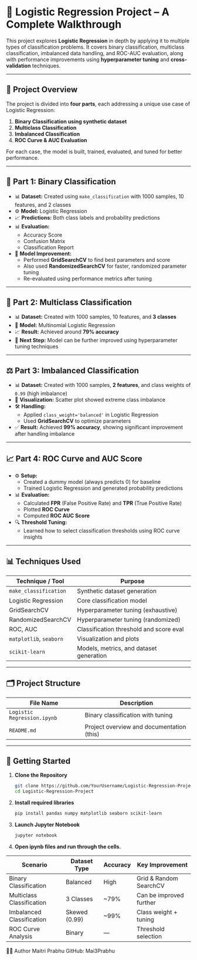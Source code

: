 # 🔐 Logistic Regression Project – A Complete Walkthrough

This project explores **Logistic Regression** in depth by applying it to multiple types of classification problems. It covers binary classification, multiclass classification, imbalanced data handling, and ROC-AUC evaluation, along with performance improvements using **hyperparameter tuning** and **cross-validation** techniques.

---

## 📌 Project Overview

The project is divided into **four parts**, each addressing a unique use case of Logistic Regression:

1. **Binary Classification using synthetic dataset**
2. **Multiclass Classification**
3. **Imbalanced Classification**
4. **ROC Curve & AUC Evaluation**

For each case, the model is built, trained, evaluated, and tuned for better performance.

---

## 🧪 Part 1: Binary Classification

- 📊 **Dataset:** Created using `make_classification` with 1000 samples, 10 features, and 2 classes
- ⚙️ **Model:** Logistic Regression
- 📈 **Predictions:** Both class labels and probability predictions
- 📊 **Evaluation:**
  - Accuracy Score
  - Confusion Matrix
  - Classification Report
- 🧠 **Model Improvement:**
  - Performed **GridSearchCV** to find best parameters and score
  - Also used **RandomizedSearchCV** for faster, randomized parameter tuning
  - Re-evaluated using performance metrics after tuning

---

## 🧪 Part 2: Multiclass Classification

- 📊 **Dataset:** Created with 1000 samples, 10 features, and **3 classes**
- 🔄 **Model:** Multinomial Logistic Regression
- 📈 **Result:** Achieved around **79% accuracy**
- 🚀 **Next Step:** Model can be further improved using hyperparameter tuning techniques

---

## ⚖️ Part 3: Imbalanced Classification

- 📊 **Dataset:** Created with 1000 samples, **2 features**, and class weights of `0.99` (high imbalance)
- 📌 **Visualization:** Scatter plot showed extreme class imbalance
- 🛠️ **Handling:**
  - Applied `class_weight='balanced'` in Logistic Regression
  - Used **GridSearchCV** to optimize parameters
- ✅ **Result:** Achieved **99% accuracy**, showing significant improvement after handling imbalance

---

## 📈 Part 4: ROC Curve and AUC Score

- ⚙️ **Setup:**
  - Created a dummy model (always predicts 0) for baseline
  - Trained Logistic Regression and generated probability predictions
- 📊 **Evaluation:**
  - Calculated **FPR** (False Positive Rate) and **TPR** (True Positive Rate)
  - Plotted **ROC Curve**
  - Computed **ROC AUC Score**
- 🔍 **Threshold Tuning:**
  - Learned how to select classification thresholds using ROC curve insights

---

## 📊 Techniques Used

| Technique / Tool     | Purpose                                |
|----------------------|----------------------------------------|
| `make_classification`| Synthetic dataset generation           |
| Logistic Regression  | Core classification model              |
| GridSearchCV         | Hyperparameter tuning (exhaustive)     |
| RandomizedSearchCV   | Hyperparameter tuning (randomized)     |
| ROC, AUC             | Classification threshold and score eval|
| `matplotlib`, `seaborn` | Visualization and plots             |
| `scikit-learn`       | Models, metrics, and dataset generation|

---

## 🗂️ Project Structure

| File Name                           | Description                                  |
|------------------------------------|----------------------------------------------|
| `Logistic Regression.ipynb` | Binary classification with tuning | Multiclass classification using LR | Classification with imbalanced dataset | ROC curve, AUC score, threshold analysis  |
| `README.md`                        | Project overview and documentation (this)    |

---

## 🚀 Getting Started

1. **Clone the Repository**

   ```bash
   git clone https://github.com/YourUsername/Logistic-Regression-Project.git
   cd Logistic-Regression-Project

2. **Install required libraries**

   ```bash
   pip install pandas numpy matplotlib seaborn scikit-learn

3. **Launch Jupyter Notebook**

   ```bash
   jupyter notebook

4. **Open ipynb files and run through the cells.**

| Scenario                  | Dataset Type  | Accuracy | Key Improvement         |
| ------------------------- | ------------- | -------- | ----------------------- |
| Binary Classification     | Balanced      | High     | Grid & Random SearchCV  |
| Multiclass Classification | 3 Classes     | \~79%    | Can be improved further |
| Imbalanced Classification | Skewed (0.99) | \~99%    | Class weight + tuning   |
| ROC Curve Analysis        | Binary        | —        | Threshold selection     |


👩‍💻 Author
Maitri Prabhu
GitHub: Mai3Prabhu
